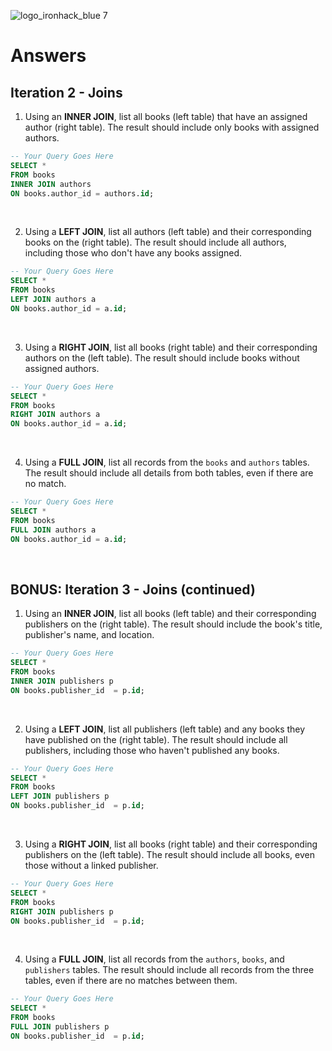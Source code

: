 ![logo_ironhack_blue 7](https://user-images.githubusercontent.com/23629340/40541063-a07a0a8a-601a-11e8-91b5-2f13e4e6b441.png)

# Answers

## Iteration 2 - Joins

1. Using an **INNER JOIN**, list all books (left table) that have an assigned author (right table). The result should include only books with assigned authors.

```sql
-- Your Query Goes Here
SELECT *
FROM books
INNER JOIN authors
ON books.author_id = authors.id;
```

<br>

2. Using a **LEFT JOIN**, list all authors (left table) and their corresponding books on the (right table). The result should include all authors, including those who don't have any books assigned.

```sql
-- Your Query Goes Here
SELECT *
FROM books
LEFT JOIN authors a
ON books.author_id = a.id;
```

<br>

3. Using a **RIGHT JOIN**, list all books (right table) and their corresponding authors on the (left table). The result should include books without assigned authors.

```sql
-- Your Query Goes Here
SELECT *
FROM books
RIGHT JOIN authors a
ON books.author_id = a.id;
```

<br>

4. Using a **FULL JOIN**, list all records from the `books` and `authors` tables. The result should include all details from both tables, even if there are no match.

```sql
-- Your Query Goes Here
SELECT *
FROM books
FULL JOIN authors a
ON books.author_id = a.id;
```

<br>

## BONUS: Iteration 3 - Joins (continued)

1. Using an **INNER JOIN**, list all books (left table) and their corresponding publishers on the (right table). The result should include the book's title, publisher's name, and location.

```sql
-- Your Query Goes Here
SELECT *
FROM books
INNER JOIN publishers p
ON books.publisher_id  = p.id;

```

<br>

2. Using a **LEFT JOIN**, list all publishers (left table) and any books they have published on the (right table). The result should include all publishers, including those who haven't published any books.

```sql
-- Your Query Goes Here
SELECT *
FROM books
LEFT JOIN publishers p
ON books.publisher_id  = p.id;
```

<br>

3. Using a **RIGHT JOIN**, list all books (right table) and their corresponding publishers on the (left table). The result should include all books, even those without a linked publisher.

```sql
-- Your Query Goes Here
SELECT *
FROM books
RIGHT JOIN publishers p
ON books.publisher_id  = p.id;
```

<br>

4. Using a **FULL JOIN**, list all records from the `authors`, `books`, and `publishers` tables. The result should include all records from the three tables, even if there are no matches between them.

```sql
-- Your Query Goes Here
SELECT *
FROM books
FULL JOIN publishers p
ON books.publisher_id  = p.id;
```

<br>
